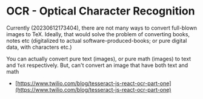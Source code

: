 # OCR - Optical Character Recognition

Currently (20230612173404), there are not many ways to convert full-blown images to TeX. Ideally, that would solve the problem of converting books, notes etc (digitalized to actual software-produced-books; or pure digital data, with characters etc.)

You can actually convert pure text (images), or pure math (images) to text and `TeX` respectively. But, can't convert an image that have both text and math

-	[https://www.twilio.com/blog/tesseract-js-react-ocr-part-one](https://www.twilio.com/blog/tesseract-js-react-ocr-part-one)
